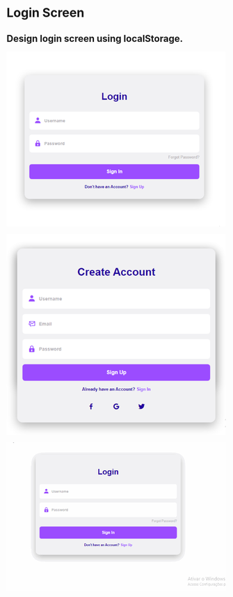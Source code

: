 # Login Screen
 
## Design login screen using localStorage.

![ImagemLogin](./readmeImages/login.png)

![ImagemCreate](./readmeImages/create.png)

![Gif](./readmeImages/gif.gif)